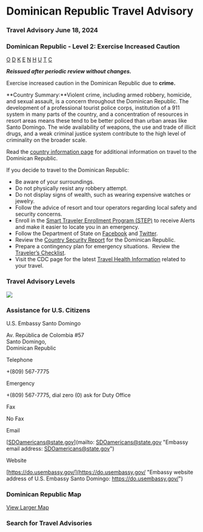 # Dominican Republic Travel Advisory

### Travel Advisory June 18, 2024

### Dominican Republic - Level 2: Exercise Increased Caution

[O](javascript:void(0); "Tool Tip: Other")
[D](javascript:void(0); "Tool Tip: Wrongful Detention")
[K](javascript:void(0); "Tool Tip: Kidnap and Hostage")
[E](javascript:void(0); "Tool Tip: Event")
[N](javascript:void(0); "Tool Tip: Disaster")
[H](javascript:void(0); "Tool Tip: Health")
[U](javascript:void(0); "Tool Tip: Civil Unrest")
[T](javascript:void(0); "Tool Tip: Terrorism")
[C](javascript:void(0); "Tool Tip: Crimes")

***Reissued after periodic review without changes.***

Exercise increased caution in the Dominican Republic due to **crime.**

**Country Summary:**Violent crime, including armed robbery, homicide, and sexual assault, is a concern throughout the Dominican Republic. The development of a professional tourist police corps, institution of a 911 system in many parts of the country, and a concentration of resources in resort areas means these tend to be better policed than urban areas like Santo Domingo. The wide availability of weapons, the use and trade of illicit drugs, and a weak criminal justice system contribute to the high level of criminality on the broader scale.

Read the [country information page](https://travel.state.gov/content/travel/en/international-travel/International-Travel-Country-Information-Pages/DominicanRepublic.html) for additional information on travel to the Dominican Republic.

If you decide to travel to the Dominican Republic:

* Be aware of your surroundings.
* Do not physically resist any robbery attempt.
* Do not display signs of wealth, such as wearing expensive watches or jewelry.
* Follow the advice of resort and tour operators regarding local safety and security concerns.
* Enroll in the [Smart Traveler Enrollment Program (STEP)](https://step.state.gov/) to receive Alerts and make it easier to locate you in an emergency.
* Follow the Department of State on [Facebook](http://facebook.com/travelgov) and [Twitter](http://twitter.com/travelgov).
* Review the [Country Security Report](https://www.osac.gov/Content/Browse/Report?subContentTypes=Country%20Security%20Report) for the Dominican Republic.
* Prepare a contingency plan for emergency situations.  Review the [Traveler’s Checklist](https://travel.state.gov/content/passports/en/go/checklist.html).
* Visit the CDC page for the latest [Travel Health Information](https://wwwnc.cdc.gov/travel/destinations/list) related to your travel.

### Travel Advisory Levels

[![](/content/dam/NEWTravelAssets/images/travel-levelv1.svg)](/content/travel/en/international-travel/before-you-go/about-our-new-products.html "Travel Advisory Levels")

### Assistance for U.S. Citizens

U.S. Embassy Santo Domingo

Av. República de Colombia #57  
Santo Domingo,  
Dominican Republic

Telephone

+(809) 567-7775

Emergency

+(809) 567-7775, dial zero (0) ask for Duty Office

Fax

No Fax

Email

[SDOamericans@state.gov](mailto: SDOamericans@state.gov "Embassy email address: SDOamericans@state.gov")

Website

[https://do.usembassy.gov/](https://do.usembassy.gov/ "Embassy website address of U.S. Embassy Santo Domingo: https://do.usembassy.gov/")

### Dominican Republic Map

[View Larger Map](https://travelmaps.state.gov/TSGMap/?extent=-72.776244626,17.412200838,-67.456972322,20.054449676 "Map of Dominican Republic")



### Search for Travel Advisories